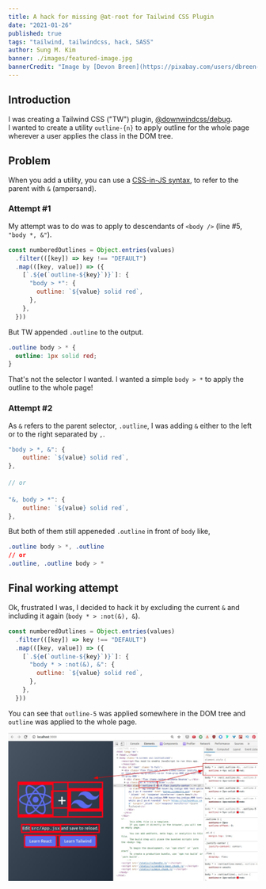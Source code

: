 ```yaml
---
title: A hack for missing @at-root for Tailwind CSS Plugin
date: "2021-01-26"
published: true
tags: "tailwind, tailwindcss, hack, SASS"
author: Sung M. Kim
banner: ./images/featured-image.jpg
bannerCredit: "Image by [Devon Breen](https://pixabay.com/users/dbreen-1643989/?utm_source=link-attribution&utm_medium=referral&utm_campaign=image&utm_content=1085072) from [Pixabay](https://pixabay.com/?utm_source=link-attribution&utm_medium=referral&utm_campaign=image&utm_content=1085072)"
---
```


## Introduction

I was creating a Tailwind CSS ("TW") plugin, [@downwindcss/debug](https://github.com/downwindcss/debug).  
I wanted to create a utility `outline-{n}` to apply outline for the whole page wherever a user applies the class in the DOM tree.

## Problem

When you add a utility, you can use a [CSS-in-JS syntax](https://tailwindcss.com/docs/plugins#css-in-js-syntax), to refer to the parent with `&` (ampersand).

### Attempt #1

My attempt was to do was to apply to descendants of `<body />` (line #5, `"body *, &"`).

```js
const numberedOutlines = Object.entries(values)
  .filter(([key]) => key !== "DEFAULT")
  .map(([key, value]) => ({
    [`.${e(`outline-${key}`)}`]: {
      "body > *": {
        outline: `${value} solid red`,
      },
    },
  }))
```

But TW appended `.outline` to the output.

```css
.outline body > * {
  outline: 1px solid red;
}
```

That's not the selector I wanted. I wanted a simple `body > *` to apply the outline to the whole page!

### Attempt #2

As `&` refers to the parent selector, `.outline`, I was adding `&` either to the left or to the right separated by `,`.

```js
"body > *, &": {
    outline: `${value} solid red`,
},

// or

"&, body > *": {
    outline: `${value} solid red`,
},
```

But both of them still appeneded `.outline` in front of `body` like,

```css
.outline body > *, .outline
// or
.outline, .outline body > *
```

## Final working attempt

Ok, frustrated I was, I decided to hack it by excluding the current `&` and including it again (`body * > :not(&), &`).

```js
const numberedOutlines = Object.entries(values)
  .filter(([key]) => key !== "DEFAULT")
  .map(([key, value]) => ({
    [`.${e(`outline-${key}`)}`]: {
      "body * > :not(&), &": {
        outline: `${value} solid red`,
      },
    },
  }))
```

You can see that `outline-5` was applied somewhere in the DOM tree and `outline` was applied to the whole page.

![working!](./images/working-css.jpg)
